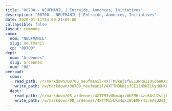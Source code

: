 ```yaml
---
title: "08700 - NEUFMANIL | Entraide, Annonces, Initiatives"
description: "08700 - NEUFMANIL | Entraide, Annonces, Initiatives"
date: 2020-01-11T14:09:21+09:00
collapsible: false
layout: commune
comm:
  nom: "NEUFMANIL"
  slug: neufmanil
  cp: "08700"
dept:
  nom: "Ardennes"
  slug: ardennes
  num: "08"
peerpad:
  comm:
    read_path: /r/markdown/08700_neufmanil/4XTTMBkWjsfEE1JNReZ1Uyd6HKXxcLNVBDBxfkCrzrPaTWhZv
    write_path: /w/markdown/08700_neufmanil/4XTTMBkWjsfEE1JNReZ1Uyd6HKXxcLNVBDBxfkCrzrPaTWhZv-K3TgU1mFVZMowA8xQxcRJs4ZjaBtiRrZyENQwUbLb8xp1JbRmwJTz7FrVPrbQ4qyDNFY8umW8agbeYUJ99k9ptu86b58pz6rNJK6mufB8Zz9F5RvF5BFG6ZkAQWakJhrPA5hqT7S
  dept:
    read_path: /r/markdown/08_ardennes/4XTTM3vUKm4qxzWbEMHr4zr6AsU2stjkKdsaY9uMbmhXjv9QM
    write_path: /w/markdown/08_ardennes/4XTTM3vUKm4qxzWbEMHr4zr6AsU2stjkKdsaY9uMbmhXjv9QM-K3TgUMB9u4JvtZdFBPfBexH6pGeKJREiRZLakfAxGDqg6fgd1ib6XHxM9tkwaYxqJV2qNTbboL5jGpTS7re5rUf5cB5fLzdnicM4aJkF5ZXmkvCRXEh5XT7432iWRZFby5MMVbKP
---
```


